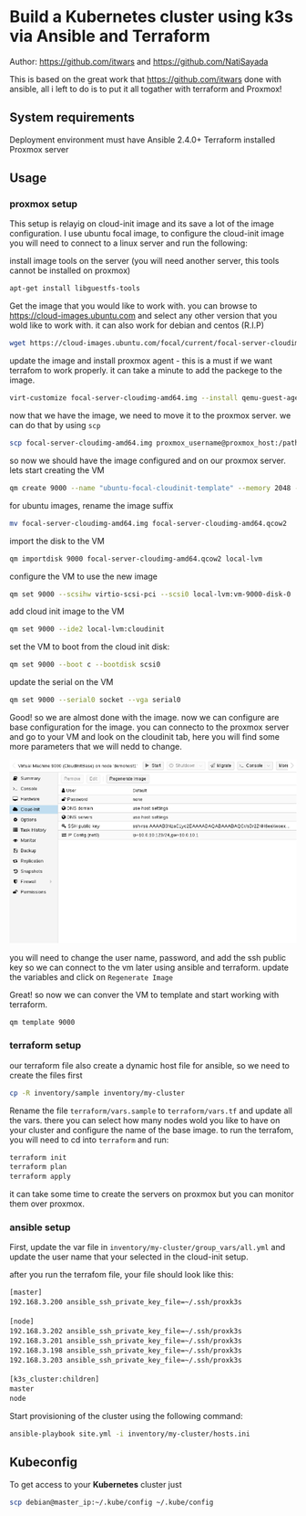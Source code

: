 # Build a Kubernetes cluster using k3s via Ansible and Terraform

Author: <https://github.com/itwars> and <https://github.com/NatiSayada>

This is based on the great work that <https://github.com/itwars> done with ansible, all i left to do is to put it all togather with terraform and Proxmox!

## System requirements

Deployment environment must have Ansible 2.4.0+
Terraform installed
Proxmox server

## Usage

### proxmox setup

This setup is relayig on cloud-init image and its save a lot of the image configuration.
I use ubuntu focal image, to configure the cloud-init image you will need to connect to a linux server and run the following:

install image tools on the server (you will need another server, this tools cannot be installed on proxmox)

```bash
apt-get install libguestfs-tools
```

Get the image that you would like to work with.
you can browse to <https://cloud-images.ubuntu.com> and select any other version that you wold like to work with.
it can also work for debian and centos (R.I.P)

```bash
wget https://cloud-images.ubuntu.com/focal/current/focal-server-cloudimg-amd64.img
```

update the image and install proxmox agent - this is a must if we want terrafom to work properly.
it can take a minute to add the packege to the image.

```bash
virt-customize focal-server-cloudimg-amd64.img --install qemu-guest-agent
```

now that we have the image, we need to move it to the proxmox server.
we can do that by using `scp`

```bash
scp focal-server-cloudimg-amd64.img proxmox_username@proxmox_host:/path_on_proxmox/focal-server-cloudimg-amd64.img
```

so now we should have the image configured and on our proxmox server. lets start creating the VM

```bash
qm create 9000 --name "ubuntu-focal-cloudinit-template" --memory 2048 --net0 virtio,bridge=vmbr0
```

for ubuntu images, rename the image suffix

```bash
mv focal-server-cloudimg-amd64.img focal-server-cloudimg-amd64.qcow2
```

import the disk to the VM

```bash
qm importdisk 9000 focal-server-cloudimg-amd64.qcow2 local-lvm
```

configure the VM to use the new image

```bash
qm set 9000 --scsihw virtio-scsi-pci --scsi0 local-lvm:vm-9000-disk-0
```

add cloud init image to the VM

```bash
qm set 9000 --ide2 local-lvm:cloudinit
```

set the VM to boot from the cloud init disk:

```bash
qm set 9000 --boot c --bootdisk scsi0
```

update the serial on the VM

```bash
qm set 9000 --serial0 socket --vga serial0
```

Good! so we are almost done with the image. now we can configure are base configuration for the image.
you can connecto to the proxmox server and go to your VM and look on the cloudinit tab, here you will find some more parameters that we will nedd to change. 

![alt text](pics/gui-cloudinit-config.png)

you will need to change the user name, password, and add the ssh public key so we can connect to the vm later using ansible and terraform.
update the variables and click on `Regenerate Image`

Great! so now we can conver the VM to template and start working with terraform.

```bash
qm template 9000
```

### terraform setup

our terraform file also create a dynamic host file for ansible, so we need to create the files first

```bash
cp -R inventory/sample inventory/my-cluster
```

Rename the file `terraform/vars.sample` to `terraform/vars.tf` and update all the vars.
there you can select how many nodes wold you like to have on your cluster and configure the name of the base image.
to run the terrafom, you will need to cd into `terraform` and run:

```bash
terraform init
terraform plan
terraform apply
```

it can take some time to create the servers on proxmox but you can monitor them over proxmox.

### ansible setup
First, update the var file in `inventory/my-cluster/group_vars/all.yml` and update the user name that your selected in the cloud-init setup.

after you run the terrafom file, your file should look like this:

```bash
[master]
192.168.3.200 ansible_ssh_private_key_file=~/.ssh/proxk3s

[node]
192.168.3.202 ansible_ssh_private_key_file=~/.ssh/proxk3s
192.168.3.201 ansible_ssh_private_key_file=~/.ssh/proxk3s
192.168.3.198 ansible_ssh_private_key_file=~/.ssh/proxk3s
192.168.3.203 ansible_ssh_private_key_file=~/.ssh/proxk3s

[k3s_cluster:children]
master
node
```

Start provisioning of the cluster using the following command:

```bash
ansible-playbook site.yml -i inventory/my-cluster/hosts.ini
```

## Kubeconfig

To get access to your **Kubernetes** cluster just

```bash
scp debian@master_ip:~/.kube/config ~/.kube/config
```
